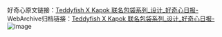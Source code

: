 好奇心原文链接：[Teddyfish X Kapok 联名包袋系列_设计_好奇心日报-](https://www.qdaily.com/articles/5201.html)
WebArchive归档链接：[Teddyfish X Kapok 联名包袋系列_设计_好奇心日报-](http://web.archive.org/web/20190623164145/https://www.qdaily.com/articles/5201.html)
![image](http://ww3.sinaimg.cn/large/007d5XDply1g3wgjpigk5j30u03bgdt1)